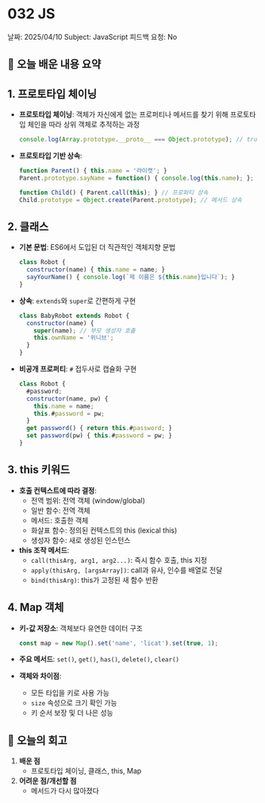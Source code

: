 # 032 JS

날짜: 2025/04/10
Subject: JavaScript
피드백 요청: No

## 📝 오늘 배운 내용 요약

## 1. 프로토타입 체이닝

- **프로토타입 체이닝**: 객체가 자신에게 없는 프로퍼티나 메서드를 찾기 위해 프로토타입 체인을 따라 상위 객체로 추적하는 과정
    
    ```jsx
    console.log(Array.prototype.__proto__ === Object.prototype); // true
    
    ```
    
- **프로토타입 기반 상속**:
    
    ```jsx
    function Parent() { this.name = '라이캣'; }
    Parent.prototype.sayName = function() { console.log(this.name); };
    
    function Child() { Parent.call(this); } // 프로퍼티 상속
    Child.prototype = Object.create(Parent.prototype); // 메서드 상속
    
    ```
    

## 2. 클래스

- **기본 문법**: ES6에서 도입된 더 직관적인 객체지향 문법
    
    ```jsx
    class Robot {
      constructor(name) { this.name = name; }
      sayYourName() { console.log(`제 이름은 ${this.name}입니다`); }
    }
    
    ```
    
- **상속**: `extends`와 `super`로 간편하게 구현
    
    ```jsx
    class BabyRobot extends Robot {
      constructor(name) {
        super(name); // 부모 생성자 호출
        this.ownName = '위니브';
      }
    }
    
    ```
    
- **비공개 프로퍼티**: `#` 접두사로 캡슐화 구현
    
    ```jsx
    class Robot {
      #password;
      constructor(name, pw) {
        this.name = name;
        this.#password = pw;
      }
      get password() { return this.#password; }
      set password(pw) { this.#password = pw; }
    }
    
    ```
    

## 3. this 키워드

- **호출 컨텍스트에 따라 결정**:
    - 전역 범위: 전역 객체 (window/global)
    - 일반 함수: 전역 객체
    - 메서드: 호출한 객체
    - 화살표 함수: 정의된 컨텍스트의 this (lexical this)
    - 생성자 함수: 새로 생성된 인스턴스
- **this 조작 메서드**:
    - `call(thisArg, arg1, arg2...)`: 즉시 함수 호출, this 지정
    - `apply(thisArg, [argsArray])`: call과 유사, 인수를 배열로 전달
    - `bind(thisArg)`: this가 고정된 새 함수 반환

## 4. Map 객체

- **키-값 저장소**: 객체보다 유연한 데이터 구조
    
    ```jsx
    const map = new Map().set('name', 'licat').set(true, 1);
    
    ```
    
- **주요 메서드**: `set()`, `get()`, `has()`, `delete()`, `clear()`
- **객체와 차이점**:
    - 모든 타입을 키로 사용 가능
    - `size` 속성으로 크기 확인 가능
    - 키 순서 보장 및 더 나은 성능

## 💭 오늘의 회고

1. **배운 점**
    - 프로토타입 체이닝, 클래스, this, Map
2. **어려운 점/개선할 점**
    - 메서드가 다시 많아졌다